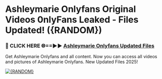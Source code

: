 # Ashleymarie Onlyfans Original Videos 0nlyFans Leaked - Files Updated! ({RANDOM})

<h3>🔴 CLICK HERE 🌐==►► <a href="https://betterlinks.top/A2PfLJ" rel="nofollow">Ashleymarie Onlyfans Updated Files</a></h3>

Get Ashleymarie Onlyfans and all content. Now you can access all videos and pictures of Ashleymarie Onlyfans. New Updated Files 2025!

[![{RANDOM}](https://i.imgur.com/ppqm5kG.gif)](https://betterlinks.top/A2PfLJ)